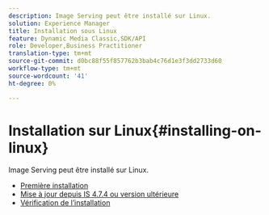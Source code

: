 ```yaml
---
description: Image Serving peut être installé sur Linux.
solution: Experience Manager
title: Installation sous Linux
feature: Dynamic Media Classic,SDK/API
role: Developer,Business Practitioner
translation-type: tm+mt
source-git-commit: d0bc88f55f857762b3bab4c76d1e3f3dd2733d60
workflow-type: tm+mt
source-wordcount: '41'
ht-degree: 0%

---
```



# Installation sur Linux{#installing-on-linux}

Image Serving peut être installé sur Linux.

* [Première installation](t-first-install-lin.md)
* [Mise à jour depuis IS 4.7.4 ou version ultérieure](t-update-lin.md)
* [Vérification de l’installation](t-verify-install-lin.md)
